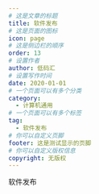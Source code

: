 ```yaml
---
# 这是文章的标题
title: 软件发布
# 这是页面的图标
icon: page
# 这是侧边栏的顺序
order: 13
# 设置作者
author: 低码汇
# 设置写作时间
date: 2020-01-01
# 一个页面可以有多个分类
category:
  - 计算机通用
# 一个页面可以有多个标签
tag:
  - 软件发布
# 你可以自定义页脚
footer: 这是测试显示的页脚
# 你可以自定义版权信息
copyright: 无版权
---
```

软件发布
